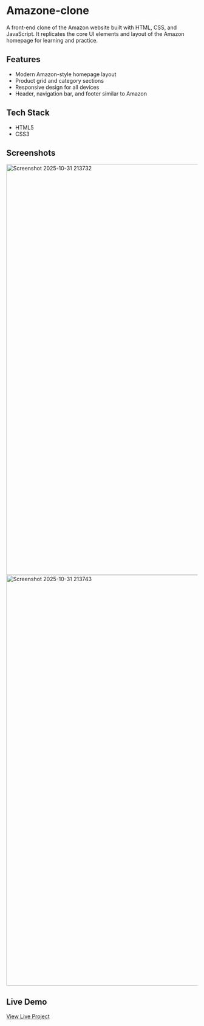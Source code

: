 # Amazone-clone

A front-end clone of the Amazon website built with HTML, CSS, and JavaScript. It replicates the core UI elements and layout of the Amazon homepage for learning and practice.

## Features
- Modern Amazon-style homepage layout
- Product grid and category sections
- Responsive design for all devices
- Header, navigation bar, and footer similar to Amazon

## Tech Stack
- HTML5  
- CSS3    

## Screenshots
<img width="1920" height="1080" alt="Screenshot 2025-10-31 213732" src="https://github.com/user-attachments/assets/b2367c3a-61f2-4b41-bf98-8db1950135d7" />
<img width="1920" height="1080" alt="Screenshot 2025-10-31 213743" src="https://github.com/user-attachments/assets/e1de68e5-0056-4760-af23-69d7438f2825" />

## Live Demo
[View Live Project](#)

